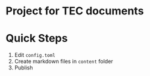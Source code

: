 # Project for TEC documents

# Quick Steps

1. Edit `config.toml`
1. Create markdown files in `content` folder
1. Publish
   